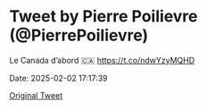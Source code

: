 # Tweet by Pierre Poilievre (@PierrePoilievre)

Le Canada d’abord 🇨🇦 https://t.co/ndwYzyMQHD

Date: 2025-02-02 17:17:39

[Original Tweet](https://x.com/PierrePoilievre/status/1886101688542445767)
